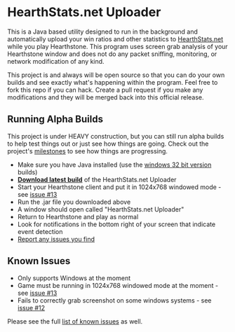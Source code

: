 HearthStats.net Uploader
==========================

This is a Java based utility designed to run in the background and automatically
upload your win ratios and other statistics to [HearthStats.net](http://HearthStats.net)
while you play Hearthstone. This program uses screen grab analysis of your Hearthstone window
and does not do any packet sniffing, monitoring, or network modification of any kind.

This project is and always will be open source so that you can do your own builds 
and see exactly what's happening within the program. Feel free to fork this repo if you can hack.
Create a pull request if you make any modifications and they will be merged back into this official
release.

Running Alpha Builds
--------------------

This project is under HEAVY construction, but you can still run alpha builds
to help test things out or just see how things are going. Check out the project's
[milestones](https://github.com/JeromeDane/HearthStats.net-Uploader/issues/milestones) 
to see how things are progressing.

* Make sure you have Java installed (use the [windows 32 bit version](http://java.com/en/download/manual.jsp) builds)
* __[Download latest build](https://github.com/JeromeDane/HearthStats.net-Uploader/raw/master/hss-uploader.0.1.20130122.2.jar)__ of the HearthStats.net Uploader
* Start your Hearthstone client and put it in 1024x768 windowed mode - see [issue #13](https://github.com/JeromeDane/HearthStats.net-Uploader/issues/13)
* Run the .jar file you downloaded above
* A window should open called "HearthStats.net Uploader"
* Return to Hearthstone and play as normal
* Look for notifications in the bottom right of your screen that indicate event detection
* [Report any issues you find](https://github.com/JeromeDane/HearthStats.net-Uploader/issues)

Known Issues
-------------

* Only supports Windows at the moment
* Game must be running in 1024x768 windowed mode at the moment - see [issue #13](https://github.com/JeromeDane/HearthStats.net-Uploader/issues/13)
* Fails to correctly grab screenshot on some windows systems - see [issue #12](https://github.com/JeromeDane/HearthStats.net-Uploader/issues/12)
 
Please see the full [list of known issues](https://github.com/JeromeDane/HearthStats.net-Uploader/issues)
as well.